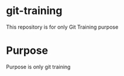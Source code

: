 # git-training
This repository is for only Git Training purpose

# Purpose
Purpose is only git training